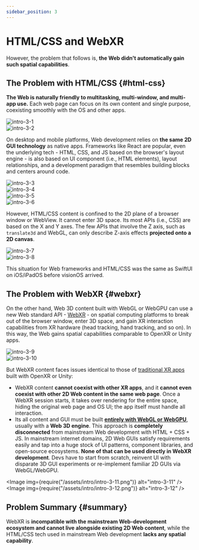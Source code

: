 ```yaml
---
sidebar_position: 3
---
```


# HTML/CSS and WebXR

However, the problem that follows is, **the Web didn't automatically gain such spatial capabilities**.

## The Problem with HTML/CSS {#html-css}

**The Web is naturally friendly to multitasking, multi-window, and multi-app use.** Each web page can focus on its own content and single purpose, coexisting smoothly with the OS and other apps.

<div className="row">
  <div className="col col--6">
    <Image img={require("/assets/intro/intro-3-1.png")} alt="intro-3-1" />
  </div>
  <div className="col col--6">
    <Image img={require("/assets/intro/intro-3-2.png")} alt="intro-3-2" />
  </div>
</div>

On desktop and mobile platforms, Web development relies on **the same 2D GUI technology** as native apps. Frameworks like React are popular, even the underlying tech - HTML, CSS, and JS based on the browser's layout engine - is also based on UI component (i.e., HTML elements), layout relationships, and a development paradigm that resembles building blocks and centers around code.

<div className="row">
  <div className="col col--6">
    <Image img={require("/assets/intro/intro-3-3.png")} alt="intro-3-3" />
  </div>
  <div className="col col--6">
    <Image img={require("/assets/intro/intro-3-4.png")} alt="intro-3-4" />
  </div>
</div>

<div className="row">
  <div className="col col--6">
    <Image img={require("/assets/intro/intro-3-5.png")} alt="intro-3-5" />
  </div>
  <div className="col col--6">
    <Image img={require("/assets/intro/intro-3-6.png")} alt="intro-3-6" />
  </div>
</div>

However, HTML/CSS content is confined to the 2D plane of a browser window or WebView. It cannot enter 3D space. Its most APIs (i.e., CSS) are based on the X and Y axes. The few APIs that involve the Z axis, such as `translate3d` and WebGL, can only describe Z-axis effects **projected onto a 2D canvas**.

<div className="row">
  <div className="col col--6">
    <Image img={require("/assets/intro/intro-3-7.png")} alt="intro-3-7" />
  </div>
  <div className="col col--6">
    <Image img={require("/assets/intro/intro-3-8.png")} alt="intro-3-8" />
  </div>
</div>

This situation for Web frameworks and HTML/CSS was the same as SwiftUI on iOS/iPadOS before visionOS arrived.

## The Problem with WebXR {#webxr}

On the other hand, Web 3D content built with WebGL or WebGPU can use a new Web standard API - [WebXR](https://developer.picoxr.com/document/web/introduce-webxr-standards/) - on spatial computing platforms to break out of the browser window, enter 3D space, and gain XR interaction capabilities from XR hardware (head tracking, hand tracking, and so on). In this way, the Web gains spatial capabilities comparable to OpenXR or Unity apps.

<div className="row">
  <div className="col col--6">
    <Image img={require("/assets/intro/intro-3-9.png")} alt="intro-3-9" />
  </div>
  <div className="col col--6">
    <Image img={require("/assets/intro/intro-3-10.png")} alt="intro-3-10" />
  </div>
</div>

But WebXR content faces issues identical to those of [traditional XR apps](./the-new-generation-of-spatial-apps#traditional-xr-apps) built with OpenXR or Unity:

- WebXR content **cannot coexist with other XR apps**, and it **cannot even coexist with other 2D Web content in the same web page**. Once a WebXR session starts, it takes over rendering for the entire space, hiding the original web page and OS UI; the app itself must handle all interaction.
- Its all content and GUI must be built [**entirely with WebGL or WebGPU**](https://developer.picoxr.com/document/web/webxr-vs-web3d/), usually with a **Web 3D engine**. This approach is **completely disconnected** from mainstream Web development with HTML + CSS + JS. In mainstream internet domains, 2D Web GUIs satisfy requirements easily and tap into a huge stock of UI patterns, component libraries, and open-source ecosystems. **None of that can be used directly in WebXR development**. Devs have to start from scratch, reinvent UI with disparate 3D GUI experiments or re-implement familiar 2D GUIs via WebGL/WebGPU.

<Image img={require("/assets/intro/intro-3-11.png")} alt="intro-3-11" />
<Image img={require("/assets/intro/intro-3-12.png")} alt="intro-3-12" />

## Problem Summary {#summary}

WebXR is **incompatible with the mainstream Web-development ecosystem and cannot live alongside existing 2D Web content**, while the HTML/CSS tech used in mainstream Web development **lacks any spatial capability**.
